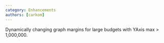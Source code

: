 ```yaml
---
category: Enhancements
authors: [carkom]
---
```


Dynamically changing graph margins for large budgets with YAxis max > 1,000,000.
